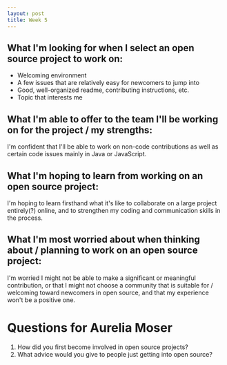 ```yaml
---
layout: post
title: Week 5
---
```


## What I'm looking for when I select an open source project to work on:
- Welcoming environment
- A few issues that are relatively easy for newcomers to jump into
- Good, well-organized readme, contributing instructions, etc.
- Topic that interests me

## What I'm able to offer to the team I'll be working on for the project / my strengths:
I'm confident that I'll be able to work on non-code contributions as well as certain code issues mainly in Java or JavaScript.

## What I'm hoping to learn from working on an open source project:
I'm hoping to learn firsthand what it's like to collaborate on a large project entirely(?) online, and to strengthen my coding and communication skills in the process.

## What I'm most worried about when thinking about / planning  to work on an open source project:
I'm worried I might not be able to make a significant or meaningful contribution, or that I might not choose a community that is suitable for / welcoming toward newcomers in open source, and that my experience won't be a positive one.

# Questions for Aurelia Moser

1. How did you first become involved in open source projects?
2. What advice would you give to people just getting into open source?
 
